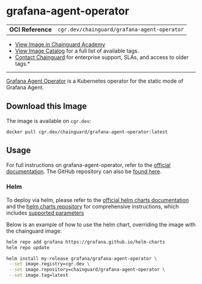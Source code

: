 <!--monopod:start-->
# grafana-agent-operator
| | |
| - | - |
| **OCI Reference** | `cgr.dev/chainguard/grafana-agent-operator` |


* [View Image in Chainguard Academy](https://edu.chainguard.dev/chainguard/chainguard-images/reference/grafana-agent-operator/overview/)
* [View Image Catalog](https://console.enforce.dev/images/catalog) for a full list of available tags.
* [Contact Chainguard](https://www.chainguard.dev/chainguard-images) for enterprise support, SLAs, and access to older tags.*

---
<!--monopod:end-->

<!--overview:start-->
[Grafana Agent Operator](https://grafana.com/docs/agent/latest/operator/) is a Kubernetes operator for the static mode of Grafana Agent.
<!--overview:end-->

<!--getting:start-->
## Download this Image
The image is available on `cgr.dev`:

```
docker pull cgr.dev/chainguard/grafana-agent-operator:latest
```
<!--getting:end-->

<!--body:start-->

## Usage
For full instructions on grafana-agent-operator, refer to the
[official documentation](https://grafana.com/docs/agent/latest/operator/).
The GitHub repository can also be [found here](https://github.com/grafana/agent).

### Helm
To deploy via helm, please refer to the
[official helm charts documentation](https://grafana.com/docs/agent/latest/operator/helm-getting-started/) and the [helm charts repository](https://github.com/grafana/helm-charts/tree/main/charts/agent-operator)
for comprehensive instructions, which includes
[supported parameters](https://github.com/grafana/helm-charts/blob/main/charts/agent-operator/values.yaml)

Below is an example of how to use the helm chart, overriding the image with the
chainguard image:

```bash
helm repo add grafana https://grafana.github.io/helm-charts
helm repo update

helm install my-release grafana/grafana-agent-operator \
 --set image.registry=cgr.dev \
 --set image.repository=chainguard/grafana-agent-operator \
 --set image.tag=latest
```
<!--body:end-->
